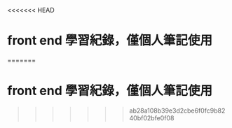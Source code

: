 <<<<<<< HEAD
# front end 學習紀錄，僅個人筆記使用
=======
# front end 學習紀錄，僅個人筆記使用
>>>>>>> ab28a108b39e3d2cbe6f0fc9b8240bf02bfe0f08
